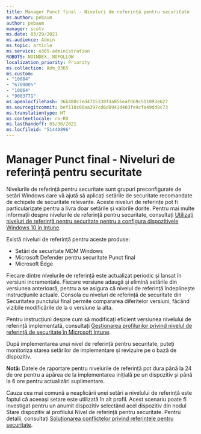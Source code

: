 ```yaml
---
title: Manager Punct final - Niveluri de referință pentru securitate
ms.author: pebaum
author: pebaum
manager: scotv
ms.date: 03/29/2021
ms.audience: Admin
ms.topic: article
ms.service: o365-administration
ROBOTS: NOINDEX, NOFOLLOW
localization_priority: Priority
ms.collection: Adm_O365
ms.custom:
- "10084"
- "6700005"
- "10064"
- "9003771"
ms.openlocfilehash: 36b480c7ed4715338fda056eafd69c511093e627
ms.sourcegitcommit: bef118c00aa397cd6d8941d403fe9cfa49dd8c73
ms.translationtype: HT
ms.contentlocale: ro-RO
ms.lasthandoff: 03/30/2021
ms.locfileid: "51440896"
---
```

# <a name="endpoint-manager---security-baselines"></a>Manager Punct final - Niveluri de referință pentru securitate

Nivelurile de referință pentru securitate sunt grupuri preconfigurate de setări Windows care vă ajută să aplicați setările de securitate recomandate de echipele de securitate relevante. Aceste niveluri de referințe pot fi particularizate pentru a livra doar setările și valorile dorite. Pentru mai multe informații despre nivelurile de referință pentru securitate, consultați [Utilizați niveluri de referință pentru securitate pentru a configura dispozitivele Windows 10 în Intune](https://docs.microsoft.com/mem/intune/protect/security-baselines).

Există niveluri de referință pentru aceste produse:

- Setări de securitate MDM Windows
- Microsoft Defender pentru securitate Punct final
- Microsoft Edge

Fiecare dintre nivelurile de referință este actualizat periodic și lansat în versiuni incrementale. Fiecare versiune adaugă și elimină setările din versiunea anterioară, pentru a se asigura că nivelul de referință îndeplinește instrucțiunile actuale. Consola cu niveluri de referință de securitate din Securitatea punctului final permite compararea diferitelor versiuni, făcând vizibile modificările de la o versiune la alta.

Pentru instrucțiuni despre cum să modificați eficient versiunea nivelului de referință implementată, consultați [Gestionarea profilurilor privind nivelul de referință de securitate în Microsoft Intune](https://docs.microsoft.com/mem/intune/protect/security-baselines-configure).

După implementarea unui nivel de referință pentru securitate, puteți monitoriza starea setărilor de implementare și revizuire pe o bază de dispozitiv.

**Notă:** Datele de raportare pentru nivelurile de referință pot dura până la 24 de ore pentru a apărea de la implementarea inițială pe un dispozitiv și până la 6 ore pentru actualizări suplimentare. 

Cauza cea mai comună a neaplicării unei setări a nivelului de referință este faptul că aceeași setare este utilizată în alt profil. Acest scenariu poate fi investigat pentru un anumit dispozitiv selectând acel dispozitiv din nodul Stare dispozitiv al profilului Nivel de referință pentru securitate. Pentru detalii, consultați [Soluționarea conflictelor privind referințele pentru securitate](https://docs.microsoft.com/mem/intune/protect/security-baselines-monitor#resolve-conflicts-for-security-baselines).